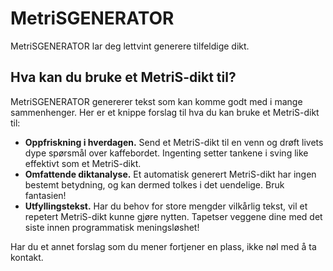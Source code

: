MetriSGENERATOR
===============

MetriSGENERATOR lar deg lettvint generere tilfeldige dikt.

Hva kan du bruke et MetriS-dikt til?
------------------------------------

MetriSGENERATOR genererer tekst som kan komme godt med i mange
sammenhenger. Her er et knippe forslag til hva du kan bruke et
MetriS-dikt til:

* **Oppfriskning i hverdagen.** Send et MetriS-dikt til en venn og
  drøft livets dype spørsmål over kaffebordet. Ingenting setter
  tankene i sving like effektivt som et MetriS-dikt.
* **Omfattende diktanalyse.** Et automatisk generert MetriS-dikt har
  ingen bestemt betydning, og kan dermed tolkes i det uendelige. Bruk
  fantasien!
* **Utfyllingstekst.** Har du behov for store mengder vilkårlig tekst,
  vil et repetert MetriS-dikt kunne gjøre nytten. Tapetser veggene
  dine med det siste innen programmatisk meningsløshet!

Har du et annet forslag som du mener fortjener en plass, ikke nøl med
å ta kontakt.
